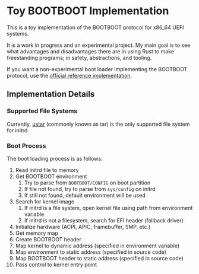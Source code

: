 # Toy BOOTBOOT Implementation

This is a toy implementation of the BOOTBOOT protocol for x86_64 UEFI systems.

It is a work in progress and an experimental project. My main goal is to see what advantages and disadvantages there are in using Rust to make freestanding programs; in safety, abstractions, and tooling.

If you want a non-experimental boot loader implementing the BOOTBOOT protocol, use the [official reference implementation](https://gitlab.com/bztsrc/bootboot).

## Implementation Details

### Supported File Systems

Currently, [ustar](https://en.wikipedia.org/wiki/Tar_(computing)) (commonly known as tar) is the only supported file system for initrd.

### Boot Process

The boot loading process is as follows:

1. Read initrd file to memory
2. Get BOOTBOOT environment
	1. Try to parse from `BOOTBOOT/CONFIG` on boot partition
	2. If file not found, try to parse from `sys/config` on initrd
	3. If still not found, default environment will be used
2. Search for kernel image
	1. If initrd is a file system, open kernel file using path from environment variable
	2. If initrd is not a filesystem, search for EFI header (fallback driver)
3. Initialize hardware (ACPI, APIC, framebuffer, SMP, etc.)
4. Get memory map
5. Create BOOTBOOT header
6. Map kernel to dynamic address (specified in environment variable)
7. Map environment to static address (specified in source code)
8. Map BOOTBOOT header to static address (specified in source code)
9. Pass control to kernel entry point
